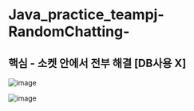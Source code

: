 # Java_practice_teampj-RandomChatting-

## 핵심 - 소켓 안에서 전부 해결 [DB사용 X]  
![image](https://user-images.githubusercontent.com/100547978/179742779-ece62df9-d973-4a4c-b592-0d2ede8cc9ee.png)

![image](https://user-images.githubusercontent.com/100547978/179981654-94d7e4c1-923d-43f2-9f36-b07e44e44cd3.png)
